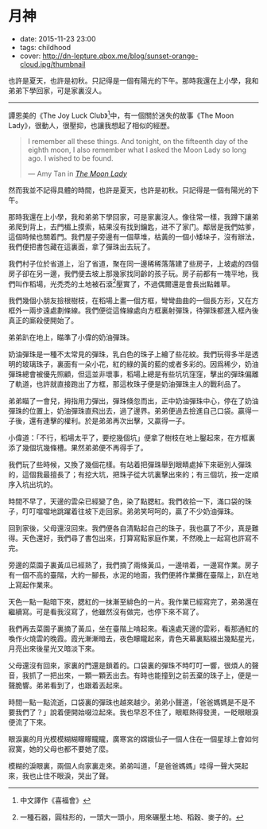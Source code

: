 # 月神

- date: 2015-11-23 23:00
- tags: childhood
- cover: http://dn-lepture.qbox.me/blog/sunset-orange-cloud.jpg/thumbnail

也許是夏天，也許是初秋。只記得是一個有陽光的下午。那時我還在上小學，我和弟弟下學回家，可是家裏沒人。

---

譚恩美的《The Joy Luck Club》[^1]中，有一個關於迷失的故事《The Moon Lady》，很動人，很壓抑，也讓我想起了相似的經歷。

> I remember all these things. And tonight, on the fifteenth day of the eighth moon, I also remember what I asked the Moon Lady so long ago. I wished to be found.
>
> — Amy Tan in *[The Moon Lady](https://kindle.amazon.com/post/7Ft-95wxR7Wwcmht7LoKkg)*

然而我並不記得具體的時間，也許是夏天，也許是初秋。只記得是一個有陽光的下午。

那時我還在上小學，我和弟弟下學回家，可是家裏沒人。像往常一樣，我蹲下讓弟弟爬到背上，去門楣上摸索，結果沒有找到鑰匙，进不了家门。鄰居是我們姑爹，這個時候也關着門。我們屋子旁邊有一個草堆，枯黃的一個小矮垛子，沒有辦法，我們便把書包藏在這裏面，拿了彈珠出去玩了。

我們村子位於省道上，沿了省道，聚在同一邊稀稀落落建了些房子，上坡處的四個房子卻在另一邊，我們便去坡上那幾家找同齡的孩子玩。房子前都有一塊平地，我們叫作稻場，光禿禿的土地被石滾[^2]壓實了，不過偶爾還是會長出點雜草。

我們幾個小朋友撿根樹枝，在稻場上畫一個方框，彎彎曲曲的一個長方形，又在方框外一兩步遠處劃條線。我們便從這條線處向方框裏射彈珠，待彈珠都進入框內後真正的廝殺便開始了。

弟弟趴在地上，瞄準了小偉的奶油彈珠。

奶油彈珠是一種不太常見的彈珠，乳白色的珠子上繪了些花紋。我們玩得多半是透明的玻璃珠子，裏面有一朵小花，紅的綠的黃的藍的或者多彩的。因爲稀少，奶油彈珠總會被優先照顧，但這並非壞事，稻場上總是有些坑坑窪窪，擊出的彈珠偏離了軌道，也許就直接跑出了方框，那這枚珠子便是奶油彈珠主人的戰利品了。

弟弟瞄了一會兒，拇指用力彈出，彈珠倏忽而出，正中奶油彈珠中心，停在了奶油彈珠的位置上，奶油彈珠直飛出去，過了邊界。弟弟便過去撿進自己口袋。贏得一子後，還有連擊的權利。於是弟弟再次出擊，又贏得一子。

小偉道：「不行，稻場太平了，要挖幾個坑」便拿了樹枝在地上鑿起來，在方框裏添了幾個坑幾條槽。果然弟弟便不再得手了。

我們玩了些時候，又換了幾個花樣。有站着把彈珠舉到眼睛處掉下來砸別人彈珠的，這個我最擅長了；有挖大坑，把珠子從大坑裏擊出來的；有三個坑，按一定順序入坑出坑的。

時間不早了，天邊的雲朵已經變了色，染了點腮紅。我們收拾一下，滿口袋的珠子，叮叮噹噹地跳躍着往坡下走回家。弟弟笑呵呵的，贏了不少奶油彈珠。

回到家後，父母還沒回來。我們便各自清點起自己的珠子，我也贏了不少，真是難得。天色還好，我們尋了書包出來，打算寫點家庭作業，不然晚上一起寫也許寫不完。

旁邊的菜園子裏黃瓜已經熟了，我們摘了兩條黃瓜，一邊啃着，一邊寫作業。房子有一個不高的臺階，大約一腳長，水泥的地面，我們便將作業攤在臺階上，趴在地上寫起作業來。

天色一點一點暗下來，腮紅的一抹漸至緋色的一片。我作業已經寫完了，弟弟還在繼續寫。可是看我沒寫了，他雖然沒有做完，也停下來不寫了。

我們再去菜園子裏摘了黃瓜，坐在臺階上啃起來。看遠處天邊的雲彩，看那通紅的喚作火燒雲的晚霞。霞光漸漸暗去，夜色矇矓起來，青色天幕裏點綴出幾點星光，月亮出來後星光又暗淡下來。

父母還沒有回來，家裏的門還是鎖着的。口袋裏的彈珠不時叮叮一響，很煩人的聲音，我抓了一把出來，一顆一顆丟出去。有時也能撞到之前丟棄的珠子上，便是一聲脆響。弟弟看到了，也跟着丟起來。

時間一點一點流逝，口袋裏的彈珠也越來越少。弟弟小聲道，「爸爸媽媽是不是不要我們了？」說着便開始啜泣起來。我也早忍不住了，眼眶熱得發燙，一眨眼眼淚便流了下來。

眼淚裏的月光模模糊糊矇矇矓矓，廣寒宮的嫦娥仙子一個人住在一個星球上會如何寂寞，她的父母也都不要她了麼。

模糊的淚眼裏，兩個人向家裏走來。弟弟叫道，「是爸爸媽媽」哇得一聲大哭起來，我也止住不眼淚，哭出了聲。


[^1]: 中文譯作《喜福會》
[^2]: 一種石器，圓柱形的，一頭大一頭小，用來碾壓土地、稻穀、麥子的。